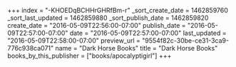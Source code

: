 +++
index = "-KHOEDqBCHHrGHRfBm-r"
_sort_create_date = 1462859760
_sort_last_updated = 1462859880
_sort_publish_date = 1462859820
create_date = "2016-05-09T22:56:00-07:00"
publish_date = "2016-05-09T22:57:00-07:00"
date = "2016-05-09T22:57:00-07:00"
last_updated = "2016-05-09T22:58:00-07:00"
preview_url = "9554f82c-30be-ce31-3ca9-776c938ca071"
name = "Dark Horse Books"
title = "Dark Horse Books"
books_by_this_publisher = ["books/apocalyptigirl"]
+++
